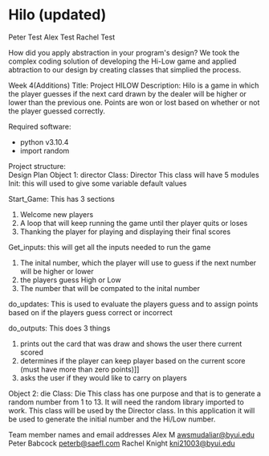 # Hilo (updated)

Peter Test
Alex Test
Rachel Test

How did you apply abstraction in your program's design?
We took the complex coding solution of developing the Hi-Low game and applied abtraction to our design by creating classes that simplied the process.

Week 4(Additions)
Title: Project HILOW
Description: 
Hilo is a game in which the player guesses if the next card drawn by the dealer will be higher or lower than the previous one. Points are won or lost based on whether or not the player guessed correctly.

Required software: 
  - python v3.10.4 
  - import random
  
Project structure:   
Design Plan
Object 1: director
Class: Director
This class will have 5 modules
Init: this will used to give some variable default values

Start_Game: This has 3 sections 
  1) Welcome new players
  2) A loop that will keep running the game until ther player quits or loses
  3) Thanking the player for playing and displaying their final scores

Get_inputs: this will get all the inputs needed to run the game
  1) The inital number, which the player will use to guess if the next number will be higher or lower
  2) the players guess High or Low
  3) The number that will be compated to the inital number

do_updates: This is used to evaluate the players guess and to assign points based on if the players guess correct or incorrect

do_outputs: This does 3 things
  1) prints out the card that was draw and shows the user there current scored
  2) determines if the player can keep player based on the current score (must have more than zero points)]]
  3) asks the user if they would like to carry on players

Object 2: die
Class: Die
This class has one purpose and that is to generate a random number from 1 to 13. It will need the random library imported to work.
This class will be used by the Director class. 
In this application it will be used to generate the initial  number and the Hi/Low number. 

  
Team member names and email addresses
Alex M awsmudaliar@byui.edu
Peter Babcock peterb@saefl.com
Rachel Knight kni21003@byui.edu
